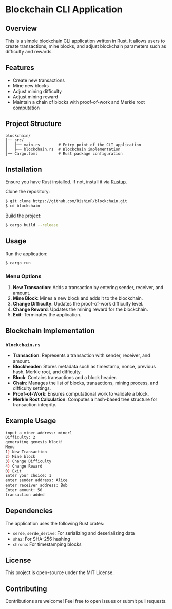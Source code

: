 # Blockchain CLI Application

## Overview
This is a simple blockchain CLI application written in Rust. It allows users to create transactions, mine blocks, and adjust blockchain parameters such as difficulty and rewards.

## Features
- Create new transactions
- Mine new blocks
- Adjust mining difficulty
- Adjust mining reward
- Maintain a chain of blocks with proof-of-work and Merkle root computation

## Project Structure
```
blockchain/
│── src/
│   ├── main.rs        # Entry point of the CLI application
│   ├── blockchain.rs  # Blockchain implementation
│── Cargo.toml         # Rust package configuration
```

## Installation
Ensure you have Rust installed. If not, install it via [Rustup](https://rustup.rs/).

Clone the repository:
```sh
$ git clone https://github.com/RishinR/blockchain.git
$ cd blockchain
```

Build the project:
```sh
$ cargo build --release
```

## Usage
Run the application:
```sh
$ cargo run
```

### Menu Options
1. **New Transaction**: Adds a transaction by entering sender, receiver, and amount.
2. **Mine Block**: Mines a new block and adds it to the blockchain.
3. **Change Difficulty**: Updates the proof-of-work difficulty level.
4. **Change Reward**: Updates the mining reward for the blockchain.
5. **Exit**: Terminates the application.

## Blockchain Implementation
### `blockchain.rs`
- **Transaction**: Represents a transaction with sender, receiver, and amount.
- **Blockheader**: Stores metadata such as timestamp, nonce, previous hash, Merkle root, and difficulty.
- **Block**: Contains transactions and a block header.
- **Chain**: Manages the list of blocks, transactions, mining process, and difficulty settings.
- **Proof-of-Work**: Ensures computational work to validate a block.
- **Merkle Root Calculation**: Computes a hash-based tree structure for transaction integrity.

## Example Usage
```sh
input a miner address: miner1
Difficulty: 2
generating genesis block!
Menu
1) New Transaction
2) Mine block
3) Change Difficulty
4) Change Reward
0) Exit
Enter your choice: 1
enter sender address: Alice
enter receiver address: Bob
Enter amount: 50
transaction added
```

## Dependencies
The application uses the following Rust crates:
- `serde`, `serde_derive`: For serializing and deserializing data
- `sha2`: For SHA-256 hashing
- `chrono`: For timestamping blocks

## License
This project is open-source under the MIT License.

## Contributing
Contributions are welcome! Feel free to open issues or submit pull requests.

